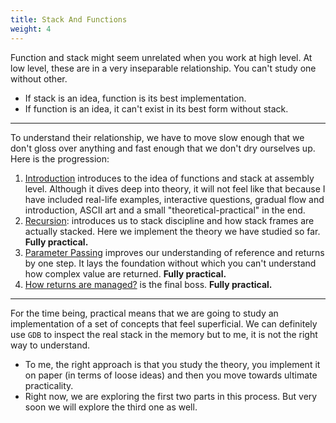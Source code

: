 ```yaml
---
title: Stack And Functions
weight: 4
---
```


Function and stack might seem unrelated when you work at high level. At low level, these are in a very inseparable relationship. You can't study one without other.

* If stack is an idea, function is its best implementation.
* If function is an idea, it can't exist in its best form without stack.

***

To understand their relationship, we have to move slow enough that we don't gloss over anything and fast enough that we don't dry ourselves up. Here is the progression:

1. [Introduction](stack.md) introduces to the idea of functions and stack at assembly level. Although it dives deep into theory, it will not feel like that because I have included real-life examples, interactive questions, gradual flow and introduction, ASCII art and a small "theoretical-practical" in the end.
2. [Recursion](recursion.md): introduces us to stack discipline and how stack frames are actually stacked. Here we implement the theory we have studied so far. **Fully practical.**
3. [Parameter Passing](parameter-passing.md) improves our understanding of reference and returns by one step. It lays the foundation without which you can't understand how complex value are returned. **Fully practical.**
4. [How returns are managed?](return.md) is the final boss. **Fully practical.**

***

For the time being, practical means that we are going to study an implementation of a set of concepts that feel superficial. We can definitely use `GDB` to inspect the real stack in the memory but to me, it is not the right way to understand.

* To me, the right approach is that you study the theory, you implement it on paper (in terms of loose ideas) and then you move towards ultimate practicality.
* Right now, we are exploring the first two parts in this process. But very soon we will explore the third one as well.














